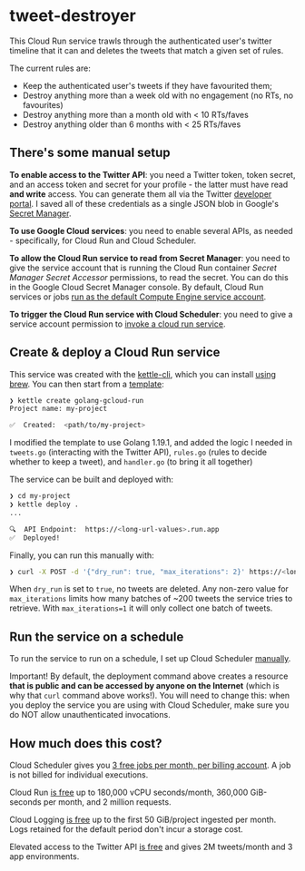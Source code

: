 # tweet-destroyer

This Cloud Run service trawls through the authenticated user's twitter timeline that it can and deletes the tweets that match a given set of rules.

The current rules are:
* Keep the authenticated user's tweets if they have favourited them;
* Destroy anything more than a week old with no engagement (no RTs, no favourites)
* Destroy anything more than a month old with < 10 RTs/faves
* Destroy anything older than 6 months with < 25 RTs/faves

## There's some manual setup

**To enable access to the Twitter API**: you need a Twitter token, token secret, and an access token and secret for your profile - the latter must have read **and write** access. You can generate them all via the Twitter [developer portal](https://developer.twitter.com/en). I saved all of these credentials as a single JSON blob in Google's [Secret Manager](https://cloud.google.com/secret-manager).

**To use Google Cloud services**: you need to enable several APIs, as needed - specifically, for Cloud Run and Cloud Scheduler.

**To allow the Cloud Run service to read from Secret Manager**: you need to give the service account that is running the Cloud Run container _Secret Manager Secret Accessor_ permissions, to read the secret. You can do this in the Google Cloud Secret Manager console. By default, Cloud Run services or jobs [run as the default Compute Engine service account](https://cloud.google.com/run/docs/configuring/service-accounts).

**To trigger the Cloud Run service with Cloud Scheduler**: you need to give a service account permission to [invoke a cloud run service](https://cloud.google.com/run/docs/triggering/using-scheduler#create-service-account).

## Create & deploy a Cloud Run service

This service was created with the [kettle-cli](https://github.com/operatorai/kettle-cli), which you can install [using brew](https://github.com/nlathia/kettle-cli#installing-with-brew). You can then start from a [template](https://github.com/nlathia/kettle-templates):

```bash
❯ kettle create golang-gcloud-run
Project name: my-project

✅  Created:  <path/to/my-project>
```

I modified the template to use Golang 1.19.1, and added the logic I needed in `tweets.go` (interacting with the Twitter API), `rules.go` (rules to decide whether to keep a tweet), and `handler.go` (to bring it all together)

The service can be built and deployed with:

```bash
❯ cd my-project
❯ kettle deploy .
...

🔍  API Endpoint:  https://<long-url-values>.run.app
✅  Deployed!
```

Finally, you can run this manually with:

```bash
❯ curl -X POST -d '{"dry_run": true, "max_iterations": 2}' https://<long-url-values>.run.app
```

When `dry_run` is set to `true`, no tweets are deleted. Any non-zero value for `max_iterations` limits how many batches of ~200 tweets the service tries to retrieve. With `max_iterations=1` it will only collect one batch of tweets.

## Run the service on a schedule

To run the service to run on a schedule, I set up Cloud Scheduler [manually](https://cloud.google.com/run/docs/triggering/using-scheduler).

Important! By default, the deployment command above creates a resource **that is public and can be accessed by anyone on the Internet** (which is why that `curl` command above works!). You will need to change this: when you deploy the service you are using with Cloud Scheduler, make sure you do NOT allow unauthenticated invocations. 

## How much does this cost?

Cloud Scheduler gives you [3 free jobs per month, per billing account](https://cloud.google.com/scheduler/pricing). A job is not billed for individual executions.

Cloud Run [is free](https://cloud.google.com/run/pricing) up to 180,000 vCPU seconds/month, 360,000 GiB-seconds per month, and 2 million requests.

Cloud Logging [is free](https://cloud.google.com/stackdriver/pricing) up to the first 50 GiB/project ingested per month. Logs retained for the default period don't incur a storage cost.

Elevated access to the Twitter API [is free](https://developer.twitter.com/en/products/twitter-api) and gives 2M tweets/month and 3 app environments.

